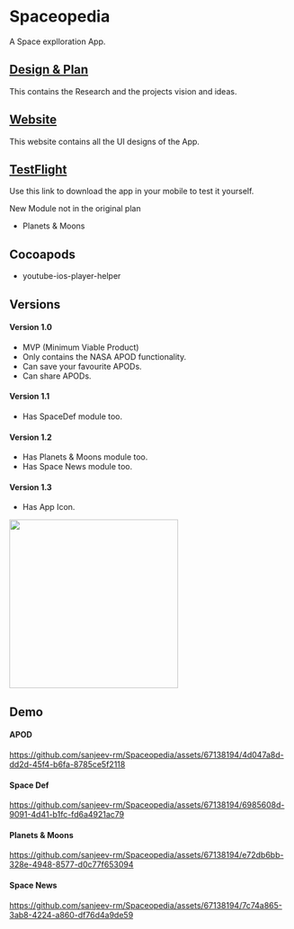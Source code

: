 # Spaceopedia
A Space explloration App.

## [Design & Plan](https://drive.google.com/file/d/1REiUXYZGVUqOHrslr1DMJ9Jx5VJL9ZN_/view?usp=sharing)
This contains the Research and the projects vision and ideas.

## [Website](https://www.sanjeevragunathan.com)
This website contains all the UI designs of the App.

## [TestFlight](https://testflight.apple.com/join/PlTx79tE)
Use this link to download the app in your mobile to test it yourself.

New Module not in the original plan
 - Planets & Moons

## Cocoapods
- youtube-ios-player-helper

## Versions
#### Version 1.0
- MVP (Minimum Viable Product)
- Only contains the NASA APOD functionality.
- Can save your favourite APODs.
- Can share APODs.

#### Version 1.1
- Has SpaceDef module too.

#### Version 1.2
- Has Planets & Moons module too.
- Has Space News module too.

#### Version 1.3
- Has App Icon.
<img src="https://github.com/sanjeev-rm/Spaceopedia/assets/67138194/ef1446b8-c20a-43f5-8cc0-1a2563b906da"  width="300" height="300">

## Demo
#### APOD
https://github.com/sanjeev-rm/Spaceopedia/assets/67138194/4d047a8d-dd2d-45f4-b6fa-8785ce5f2118

#### Space Def
https://github.com/sanjeev-rm/Spaceopedia/assets/67138194/6985608d-9091-4d41-b1fc-fd6a4921ac79

#### Planets & Moons
https://github.com/sanjeev-rm/Spaceopedia/assets/67138194/e72db6bb-328e-4948-8577-d0c77f653094

#### Space News
https://github.com/sanjeev-rm/Spaceopedia/assets/67138194/7c74a865-3ab8-4224-a860-df76d4a9de59
